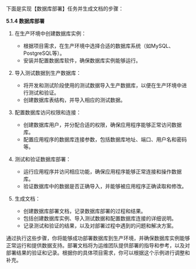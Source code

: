 下面是实现【数据库部署】任务并生成文档的步骤：

**5.1.4 数据库部署**

1. 在生产环境中创建数据库实例：

   - 根据项目需求，在生产环境中选择合适的数据库系统（如MySQL、PostgreSQL等）。
   - 安装并配置数据库软件，确保数据库实例能够运行。

2. 导入测试数据到生产数据库：

   - 将开发和测试阶段使用的测试数据导入生产数据库，以便在生产环境中进行测试和验证。
   - 创建数据库表结构，并导入相应的测试数据。

3. 配置数据库访问权限和连接：

   - 创建数据库用户，并分配合适的权限，确保应用程序能够正常访问数据库。
   - 配置应用程序的数据库连接参数，包括数据库地址、端口、用户名和密码等。

4. 测试和验证数据库部署：

   - 运行应用程序并访问相应功能，确保应用程序能够正常连接和操作数据库。
   - 验证数据库中的数据是否正确导入，并能够被应用程序正确读取和修改。

5. 生成文档：

   - 创建数据库部署文档，记录数据库部署的过程和结果。
   - 包括创建数据库实例、导入测试数据和配置数据库连接的详细说明。
   - 记录测试和验证的结果，以及对部署过程中遇到的问题和解决方案。

通过执行这些步骤，你将能够成功部署数据库到生产环境，并确保数据库实例能够正常运行和提供数据支持。部署文档将为运维团队提供部署的指导和参考，以及对部署结果的验证和记录。根据你的具体项目需求，你可以根据这个示例进行调整和补充。
